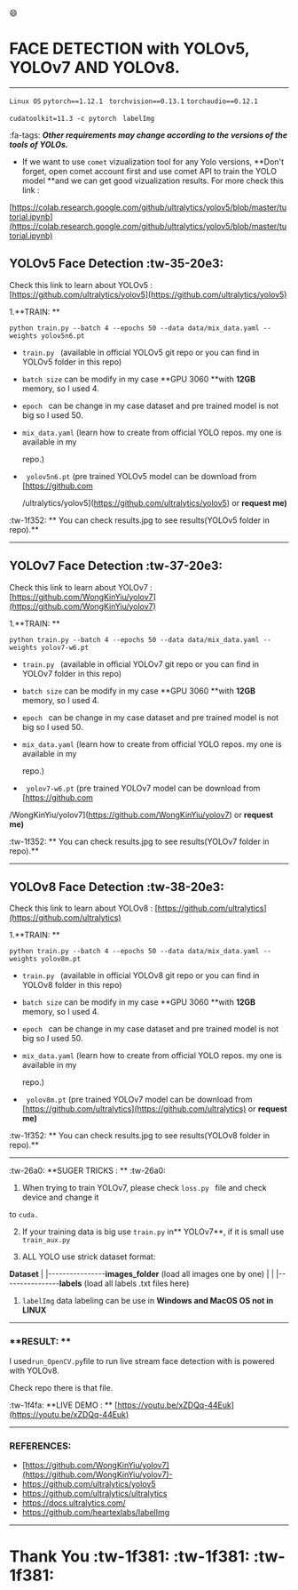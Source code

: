 :smile: 

# **FACE DETECTION with YOLOv5, YOLOv7 AND YOLOv8.**

------------
`Linux OS` `pytorch==1.12.1 ` `torchvision==0.13.1`  `torchaudio==0.12.1` 

`cudatoolkit=11.3 -c pytorch` ` labelImg` 

:fa-tags: ***Other requirements may change according to the versions of the tools of YOLOs.***


- If we want to use `comet` vizualization tool for any Yolo versions, **Don't forget, open comet account first and use comet API to train the YOLO model **and we can get good vizualization results. For more check this link :

[https://colab.research.google.com/github/ultralytics/yolov5/blob/master/tutorial.ipynb](https://colab.research.google.com/github/ultralytics/yolov5/blob/master/tutorial.ipynb)

 ## **YOLOv5 Face Detection** :tw-35-20e3:

Check this link to learn about YOLOv5 : [https://github.com/ultralytics/yolov5](https://github.com/ultralytics/yolov5)

1.**TRAIN: **  

    python train.py --batch 4 --epochs 50 --data data/mix_data.yaml --weights yolov5n6.pt

- `train.py ` (available in official YOLOv5 git repo or you can find in YOLOv5 folder in this repo)

- `batch size`  can be modify in my case **GPU 3060 **with **12GB** memory, so I used 4. 
-   `epoch ` can be change in my case dataset and pre trained model is not big so I used 50.

-  `mix_data.yaml` (learn how to create from official YOLO repos. my one is available in my 

      repo.)
- ` yolov5n6.pt` (pre trained YOLOv5 model can be download from [https://github.com

  /ultralytics/yolov5](https://github.com/ultralytics/yolov5) or **request me)**
  
  
 :tw-1f352: ** You can check results.jpg to see results(YOLOv5 folder in repo).** 
 
 

------------


  ## **YOLOv7 Face Detection**  :tw-37-20e3:

Check this link to learn about YOLOv7 : [https://github.com/WongKinYiu/yolov7](https://github.com/WongKinYiu/yolov7)

1.**TRAIN: **  

    python train.py --batch 4 --epochs 50 --data data/mix_data.yaml --weights yolov7-w6.pt

- `train.py ` (available in official YOLOv7 git repo or you can find in YOLOv7 folder in this repo)

- `batch size`  can be modify in my case **GPU 3060 **with **12GB** memory, so I used 4. 
-   `epoch ` can be change in my case dataset and pre trained model is not big so I used 50.

-  `mix_data.yaml` (learn how to create from official YOLO repos. my one is available in my 

      repo.)
- ` yolov7-w6.pt` (pre trained YOLOv7 model can be download from [https://github.com

 /WongKinYiu/yolov7](https://github.com/WongKinYiu/yolov7) or **request me)**
  
  
 :tw-1f352: ** You can check results.jpg to see results(YOLOv7 folder in repo).** 
 
 ------------


  ## **YOLOv8 Face Detection**  :tw-38-20e3:

Check this link to learn about YOLOv8 : [https://github.com/ultralytics](https://github.com/ultralytics)

1.**TRAIN: **  

    python train.py --batch 4 --epochs 50 --data data/mix_data.yaml --weights yolov8m.pt

- `train.py ` (available in official YOLOv8 git repo or you can find in YOLOv8 folder in this repo)

- `batch size`  can be modify in my case **GPU 3060 **with **12GB** memory, so I used 4. 
-   `epoch ` can be change in my case dataset and pre trained model is not big so I used 50.

-  `mix_data.yaml` (learn how to create from official YOLO repos. my one is available in my 

      repo.)
- ` yolov8m.pt` (pre trained YOLOv7 model can be download from  [https://github.com/ultralytics](https://github.com/ultralytics) or **request me)**
  
  
 :tw-1f352: ** You can check results.jpg to see results(YOLOv8 folder in repo).** 
 
 
 

------------


:tw-26a0: **SUGER TRICKS : **  :tw-26a0: 

1.  When trying to train YOLOv7, please check `loss.py `  file and check device and change it 

 to `cuda.`
 
2. If your training data is big use `train.py` in** YOLOv7**, if it is small use `train_aux.py`

3. ALL YOLO use strick dataset format:

 **Dataset**
 |
 |----------------**images_folder** (load all images one by one)
 |
 |
 |----------------**labels** (load all labels .txt files here)
 
1.  `labelImg` data labeling can be use in **Windows and MacOS OS not in LINUX**
 
 
 

------------
### **RESULT: **


I used` run_OpenCV.py `file to run live stream face detection with is powered with YOLOv8.

Check repo there is that file. 


:tw-1f4fa:  **LIVE DEMO : ** [https://youtu.be/xZDQq-44Euk](https://youtu.be/xZDQq-44Euk)


------------


### REFERENCES:

- [https://github.com/WongKinYiu/yolov7](https://github.com/WongKinYiu/yolov7)-
- https://github.com/ultralytics/yolov5
- https://github.com/ultralytics/ultralytics
- https://docs.ultralytics.com/
- https://github.com/heartexlabs/labelImg

------------


# Thank You :tw-1f381: :tw-1f381: :tw-1f381:
